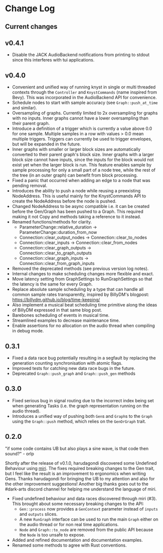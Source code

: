 # Change Log

## Current changes

## v0.4.1

- Disable the JACK AudioBackend notifications from printing to stdout since this interferes with tui applications.

## v0.4.0

- Convenient and unified way of running knyst in single or multi threaded contexts through the `Controller` and `KnystCommands` (name inspired from Bevy). This was incorporated in the AudioBackend API for convenience.
- Schedule nodes to start with sample accuracy (see `Graph::push_at_time` and similar).
- Oversampling of graphs. Currently limited to 2x oversampling for graphs with no inputs. Inner graphs cannot have a lower oversampling than their parent graph.
- Introduce a definition of a trigger which is currently a value above 0.0 for one sample. Multiple samples in a row with values > 0.0 mean multiple triggers. Triggers can currently be used to trigger envelopes, but will be expanded in the future.
- Inner graphs with smaller or larger block sizes are automatically converted to their parent graph's block size. Inner graphs with a larger block size cannot have inputs, since the inputs for the block would not exist yet when the larger block is run. This feature enables sample by sample processing for only a small part of a node tree, while the rest of the tree (in an outer graph) can benefit from block processing.
- Fixed a panic that occurred when adding an edge to a node that was pending removal.
- Introduces the ability to push a node while reusing a preexisting NodeAddress. This is useful mainly for the KnystCommands API to create the NodeAddress before the node is pushed.
- Changed NodeAddress to be async compatible i.e. it can be created before the Gen/Graph has been pushed to a Graph. This required making it not Copy and methods taking a reference to it instead.
- Renamed functions/methods for clarity.
  - ParameterChange::relative_duration -> ParameterChange::duration_from_now
  - Connection::clear_output_nodes -> Connection::clear_to_nodes
  - Connection::clear_inputs -> Connection::clear_from_nodes
  - Connection::clear_graph_outputs -> Connection::clear_to_graph_outputs
  - Connection::clear_graph_inputs -> Connection::clear_from_graph_inputs
- Removed the deprecated methods (see previous version log notes).
- Internal changes to make scheduling changes more flexible and exact.
- Move latency setting from GraphSettings to RunGraphSettings so that the latency is the same for every Graph.
- Replace absolute sample scheduling by a type that can handle all common sample rates transparently, inspired by BillyDM's blogpost: https://billydm.github.io/blog/time-keeping/
- Also implement a musical beat scheduling time primitive along the ideas of BillyDM expressed in that same blog post.
- Barebones scheduling of events in musical time.
- Streamlined examples to decrease maintenance time.
- Enable assertions for no allocation on the audio thread when compiling in debug mode.

## 0.3.1

- Fixed a data race bug potentially resulting in a segfault by replacing the generation counting synchronisation with atomic flags.
- Improved tests for catching new data race bugs in the future.
- Deprecated `Graph::push_graph` and `Graph::push_gen` methods

## 0.3.0

- Fixed serious bug in signal routing due to the incorrect index being set when generating Tasks (i.e. the graph representation running on the audio thread).
- Introduces a unified way of pushing both `Gen`s and `Graph`s to the `Graph` using the `Graph::push` method, which relies on the `GenOrGraph` trait.

## 0.2.0

"if some code contains UB but also plays a sine wave, is that code then sound?" - orlp

Shortly after the release of v0.1.0, harudagondi discovered some Undefined Behaviour using [miri](https://github.com/rust-lang/miri). The fixes required breaking changes to the Gen trait, but I feel like the result is an improvement to ergonomics when writing Gens. Thanks harudagondi for bringing the UB to my attention and also for the other improvement suggestions! Another big thanks goes out to the #dark-arts discord channel for helping me understand the language of miri.

- Fixed undefined behaviour and data races discovered through miri (#3). This brought about some necessary breaking changes to the API:
  - `Gen::process` now provides a `GenContext` parameter instead of `inputs` and `outputs` slices.
  - A new `RunGraph` interface can be used to run the main `Graph` either on the audio thread or for non real time applications.
  - `Node` and `Graph::to_node` are removed from the public API because the `Node` is too unsafe to expose.
- Added and refined documentation and documentation examples.
- Renamed some methods to agree with Rust conventions.
